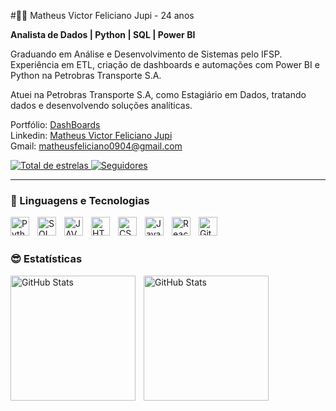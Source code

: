#🤷‍♂️ Matheus Victor Feliciano Jupi  - 24 anos

**Analista de Dados | Python | SQL | Power BI**  

Graduando em Análise e Desenvolvimento de Sistemas pelo IFSP.  
Experiência em ETL, criação de dashboards e automações com Power BI e Python na Petrobras Transporte S.A.

Atuei na Petrobras Transporte S.A, como Estagiário em Dados, tratando dados e desenvolvendo soluções analíticas.  

Portfólio: [DashBoards](https://sites.google.com/view/portifoliojupi)
<br/>
Linkedin:  [Matheus Victor Feliciano Jupi](https://www.linkedin.com/in/matheus-victor-feliciano-jupi/)
<br/>
Gmail: matheusfeliciano0904@gmail.com

<p align="left">
    <a href="https://github.com/MatheusFeliciano0904?tab=repositories&sort=stargazers">
        <img 
            alt="Total de estrelas" 
            title="Total de estrelas GitHub" 
            src="https://custom-icon-badges.demolab.com/github/stars/MatheusFeliciano0904?color=55960c&style=for-the-badge&labelColor=488207&logo=star&label=estrelas"
        />
    </a>
    <a href="https://github.com/MatheusFeliciano0904?tab=followers">
        <img 
            alt="Seguidores" 
            title="Me siga no GitHub" 
            src="https://custom-icon-badges.demolab.com/github/followers/MatheusFeliciano0904?color=236ad3&labelColor=1155ba&style=for-the-badge&logo=github&label=Seguidores&logoColor=white"
        />
    </a>
</p>

---

### 🤖 Linguagens e Tecnologias


<img 
    align="left" 
    alt="Python" 
    title="Python"
    width="30px" 
    style="padding-right: 10px;" 
    src="https://cdn.jsdelivr.net/gh/devicons/devicon@latest/icons/python/python-original.svg" 
/>


<img 
    align="left" 
    alt="SQL"
    title="SQL" 
    width="30px" 
    style="padding-right: 10px;"
    src="https://cdn.jsdelivr.net/gh/devicons/devicon@latest/icons/azuresqldatabase/azuresqldatabase-original.svg" 
/>

<img 
    align="left" 
    alt="JAVA"
    title="JAVA" 
    width="30px" 
    style="padding-right: 10px;"
    src="https://cdn.jsdelivr.net/gh/devicons/devicon@latest/icons/java/java-original-wordmark.svg" 
/>
                    
<img 
    align="left" 
    alt="HTML"
    title="HTML" 
    width="30px" 
    style="padding-right: 10px;" 
    src="https://cdn.jsdelivr.net/gh/devicons/devicon@latest/icons/html5/html5-original.svg" 
/>
<img 
    align="left" 
    alt="CSS" 
    title="CSS"
    width="30px" 
    style="padding-right: 10px;" 
    src="https://cdn.jsdelivr.net/gh/devicons/devicon@latest/icons/css3/css3-original.svg" 
/>
<img 
    align="left" 
    alt="JavaScript" 
    title="JavaScript"
    width="30px" 
    style="padding-right: 10px;" 
    src="https://cdn.jsdelivr.net/gh/devicons/devicon@latest/icons/javascript/javascript-original.svg" 
/>

<img 
    align="left" 
    alt="React"
    title="React" 
    width="30px" 
    style="padding-right: 10px;" 
    src="https://cdn.jsdelivr.net/gh/devicons/devicon@latest/icons/react/react-original.svg" 
/>

<img 
    align="left" 
    alt="Git" 
    title="Git"
    width="30px" 
    style="padding-right: 10px;" 
    src="https://cdn.jsdelivr.net/gh/devicons/devicon@latest/icons/git/git-original.svg" 
/>


<br/>
<br/>

### 😎 Estatísticas

<p>
<img 
  align="left"
  alt="GitHub Stats"   
  height="200" 
  style="padding-right: 10px;"   
  src="https://github-readme-stats.vercel.app/api?username=MatheusFeliciano0904&show_icons=true&theme=tokyonight&include_all_commits=true&locale=pt-br&card_width=450" 
/>


<img 
    align="left" 
    alt="GitHub Stats" 
    height="200"
    style="padding-right: 10px;" 
    src="https://github-readme-stats.vercel.app/api/top-langs/?username=MatheusFeliciano0904&theme=tokyonight&layout=compact&custom_title=Tecnologias&langs_count=9" 
  />

</p>

